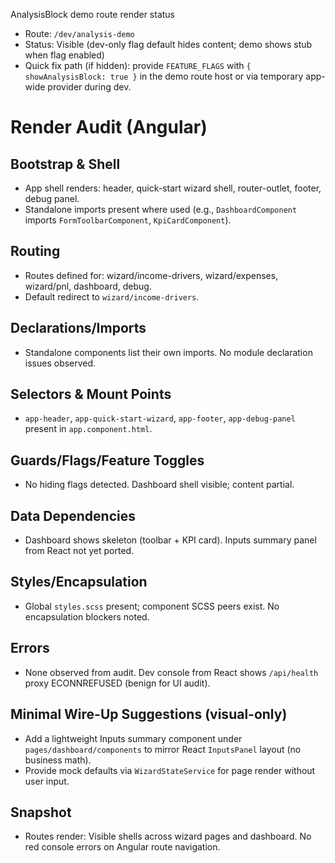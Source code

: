 AnalysisBlock demo route render status

- Route: `/dev/analysis-demo`
- Status: Visible (dev-only flag default hides content; demo shows stub when flag enabled)
- Quick fix path (if hidden): provide `FEATURE_FLAGS` with `{ showAnalysisBlock: true }` in the demo route host or via temporary app-wide provider during dev.

# Render Audit (Angular)

## Bootstrap & Shell

- App shell renders: header, quick-start wizard shell, router-outlet, footer, debug panel.
- Standalone imports present where used (e.g., `DashboardComponent` imports `FormToolbarComponent`, `KpiCardComponent`).

## Routing

- Routes defined for: wizard/income-drivers, wizard/expenses, wizard/pnl, dashboard, debug.
- Default redirect to `wizard/income-drivers`.

## Declarations/Imports

- Standalone components list their own imports. No module declaration issues observed.

## Selectors & Mount Points

- `app-header`, `app-quick-start-wizard`, `app-footer`, `app-debug-panel` present in `app.component.html`.

## Guards/Flags/Feature Toggles

- No hiding flags detected. Dashboard shell visible; content partial.

## Data Dependencies

- Dashboard shows skeleton (toolbar + KPI card). Inputs summary panel from React not yet ported.

## Styles/Encapsulation

- Global `styles.scss` present; component SCSS peers exist. No encapsulation blockers noted.

## Errors

- None observed from audit. Dev console from React shows `/api/health` proxy ECONNREFUSED (benign for UI audit).

## Minimal Wire-Up Suggestions (visual-only)

- Add a lightweight Inputs summary component under `pages/dashboard/components` to mirror React `InputsPanel` layout (no business math).
- Provide mock defaults via `WizardStateService` for page render without user input.

## Snapshot

- Routes render: Visible shells across wizard pages and dashboard. No red console errors on Angular route navigation.

